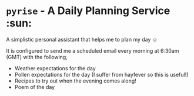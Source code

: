 # `pyrise` - A Daily Planning Service :sun:

A simplistic personal assistant that helps me to plan my day :relaxed:

It is configured to send me a scheduled email every morning at 6:30am (GMT) with the following,

- Weather expectations for the day
- Pollen expectations for the day (I suffer from hayfever so this is useful!)
- Recipes to try out when the evening comes along!
- Poem of the day
